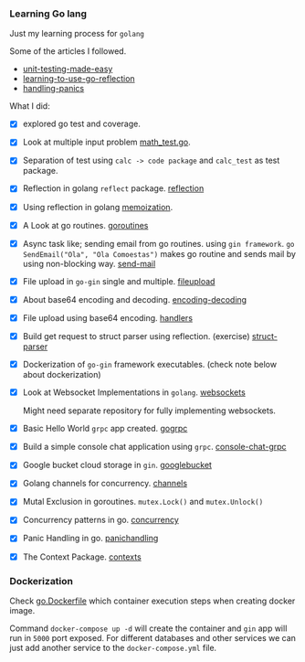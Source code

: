 ### Learning Go lang

Just my learning process for `golang`

Some of the articles I followed.
- [unit-testing-made-easy](https://medium.com/rungo/unit-testing-made-easy-in-go-25077669318)
- [learning-to-use-go-reflection](https://medium.com/capital-one-tech/learning-to-use-go-reflection-part-2-c91657395066)
- [handling-panics](https://medium.com/swlh/simple-guide-to-panic-handling-and-recovery-in-golang-72d6181ae3e8)

What I did:
- [x] explored go test and coverage.
- [x] Look at multiple input problem [math_test.go](/calc/math_test.go).
- [x] Separation of test using `calc -> code package` and `calc_test` as test package.
- [x] Reflection in golang `reflect` package. [reflection](/reflection/README.md)
- [x] Using reflection in golang [memoization](/reflection/memoization/README.md). 
- [x] A Look at go routines. [goroutines](/goroutines/README.md)
- [x] Async task like; sending email from go routines. using `gin framework`. `go SendEmail("Ola", "Ola Comoestas")` makes go routine and sends mail by using non-blocking way. [send-mail](/sendmail/README.md)
- [x] File upload in `go-gin` single and multiple. [fileupload](/fileupload/README.md)
- [x] About base64 encoding and decoding. [encoding-decoding](/base64/README.md)
- [x] File upload using base64 encoding. [handlers](/base64/encodingDecoding.go)
- [x] Build get request to struct parser using reflection. (exercise) [struct-parser](/structparser)
- [x] Dockerization of `go-gin` framework executables. (check note below about dockerization)
- [x] Look at Websocket Implementations in `golang`. [websockets](/websockets)

    Might need separate repository for fully implementing websockets.

- [x] Basic Hello World `grpc` app created. [gogrpc](/gogrpc)
- [x] Build a simple console chat application using `grpc`. [console-chat-grpc](https://github.com/dipeshdulal/grpc-samples/tree/master/console-chat)

- [x] Google bucket cloud storage in `gin`. [googlebucket](/googlebucket)

- [x] Golang channels for concurrency. [channels](/channels)

- [x] Mutal Exclusion in goroutines. `mutex.Lock()` and `mutex.Unlock()`

- [x] Concurrency patterns in go. [concurrency](/concurrency)

- [x] Panic Handling in go. [panichandling](/panichandling)

- [x] The Context Package. [contexts](/contexts)

### Dockerization

Check [go.Dockerfile](/go.Dockerfile) which container execution steps when creating docker image. 

Command `docker-compose up -d` will create the container and `gin` app will run in `5000` port exposed. For different databases and other services we can just add another service to the `docker-compose.yml` file.
